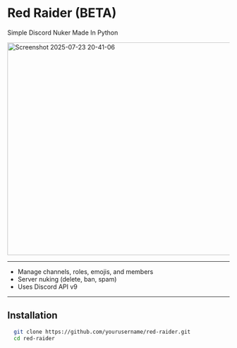 # Red Raider (BETA)

Simple Discord Nuker Made In Python

<img width="970" height="482" alt="Screenshot 2025-07-23 20-41-06" src="https://github.com/user-attachments/assets/940a69ba-44b1-4535-a6cc-c7e47b6be64e" />


---
- Manage channels, roles, emojis, and members  
- Server nuking (delete, ban, spam)  
- Uses Discord API v9  
---
## Installation

```bash
  git clone https://github.com/yourusername/red-raider.git
  cd red-raider
```

 
  


